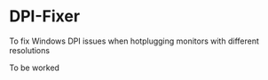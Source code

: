 # DPI-Fixer
To fix Windows DPI issues when hotplugging monitors with different resolutions

To be worked

